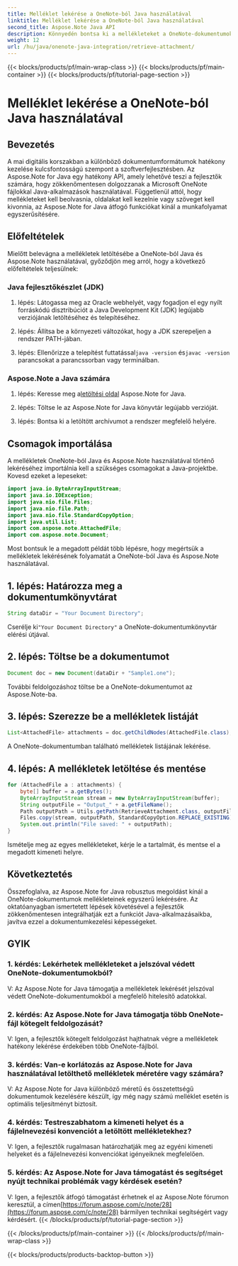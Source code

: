 ```yaml
---
title: Melléklet lekérése a OneNote-ból Java használatával
linktitle: Melléklet lekérése a OneNote-ból Java használatával
second_title: Aspose.Note Java API
description: Könnyedén bontsa ki a mellékleteket a OneNote-dokumentumokból Java nyelven! Az Aspose.Note minden formátumot és kötegelt feldolgozást kezel. Könnyű lépéseket és kódot tartalmaz! #OneNote #Java #Aspose
weight: 12
url: /hu/java/onenote-java-integration/retrieve-attachment/
---
```


{{< blocks/products/pf/main-wrap-class >}}
{{< blocks/products/pf/main-container >}}
{{< blocks/products/pf/tutorial-page-section >}}

# Melléklet lekérése a OneNote-ból Java használatával

## Bevezetés

A mai digitális korszakban a különböző dokumentumformátumok hatékony kezelése kulcsfontosságú szempont a szoftverfejlesztésben. Az Aspose.Note for Java egy hatékony API, amely lehetővé teszi a fejlesztők számára, hogy zökkenőmentesen dolgozzanak a Microsoft OneNote fájlokkal Java-alkalmazások használatával. Függetlenül attól, hogy mellékleteket kell beolvasnia, oldalakat kell kezelnie vagy szöveget kell kivonnia, az Aspose.Note for Java átfogó funkciókat kínál a munkafolyamat egyszerűsítésére.

## Előfeltételek

Mielőtt belevágna a mellékletek letöltésébe a OneNote-ból Java és Aspose.Note használatával, győződjön meg arról, hogy a következő előfeltételek teljesülnek:

### Java fejlesztőkészlet (JDK)

1. lépés: Látogassa meg az Oracle webhelyét, vagy fogadjon el egy nyílt forráskódú disztribúciót a Java Development Kit (JDK) legújabb verziójának letöltéséhez és telepítéséhez.

2. lépés: Állítsa be a környezeti változókat, hogy a JDK szerepeljen a rendszer PATH-jában.

 3. lépés: Ellenőrizze a telepítést futtatással`java -version` és`javac -version` parancsokat a parancssorban vagy terminálban.

### Aspose.Note a Java számára

 1. lépés: Keresse meg a[letöltési oldal](https://releases.aspose.com/note/java/) Aspose.Note for Java.

2. lépés: Töltse le az Aspose.Note for Java könyvtár legújabb verzióját.

3. lépés: Bontsa ki a letöltött archívumot a rendszer megfelelő helyére.

## Csomagok importálása

A mellékletek OneNote-ból Java és Aspose.Note használatával történő lekéréséhez importálnia kell a szükséges csomagokat a Java-projektbe. Kovesd ezeket a lepeseket:

```java
import java.io.ByteArrayInputStream;
import java.io.IOException;
import java.nio.file.Files;
import java.nio.file.Path;
import java.nio.file.StandardCopyOption;
import java.util.List;
import com.aspose.note.AttachedFile;
import com.aspose.note.Document;
```

Most bontsuk le a megadott példát több lépésre, hogy megértsük a mellékletek lekérésének folyamatát a OneNote-ból Java és Aspose.Note használatával.

## 1. lépés: Határozza meg a dokumentumkönyvtárat

```java
String dataDir = "Your Document Directory";
```

 Cserélje ki`"Your Document Directory"` a OneNote-dokumentumkönyvtár elérési útjával.

## 2. lépés: Töltse be a dokumentumot

```java
Document doc = new Document(dataDir + "Sample1.one");
```

További feldolgozáshoz töltse be a OneNote-dokumentumot az Aspose.Note-ba.

## 3. lépés: Szerezze be a mellékletek listáját

```java
List<AttachedFile> attachments = doc.getChildNodes(AttachedFile.class);
```

A OneNote-dokumentumban található mellékletek listájának lekérése.

## 4. lépés: A mellékletek letöltése és mentése

```java
for (AttachedFile a : attachments) {
    byte[] buffer = a.getBytes();
    ByteArrayInputStream stream = new ByteArrayInputStream(buffer);
    String outputFile = "Output_" + a.getFileName();
    Path outputPath = Utils.getPath(RetrieveAttachment.class, outputFile);
    Files.copy(stream, outputPath, StandardCopyOption.REPLACE_EXISTING);
    System.out.println("File saved: " + outputPath);
}
```

Ismételje meg az egyes mellékleteket, kérje le a tartalmát, és mentse el a megadott kimeneti helyre.

## Következtetés

Összefoglalva, az Aspose.Note for Java robusztus megoldást kínál a OneNote-dokumentumok mellékleteinek egyszerű lekérésére. Az oktatóanyagban ismertetett lépések követésével a fejlesztők zökkenőmentesen integrálhatják ezt a funkciót Java-alkalmazásaikba, javítva ezzel a dokumentumkezelési képességeket.

## GYIK

### 1. kérdés: Lekérhetek mellékleteket a jelszóval védett OneNote-dokumentumokból?

V: Az Aspose.Note for Java támogatja a mellékletek lekérését jelszóval védett OneNote-dokumentumokból a megfelelő hitelesítő adatokkal.

### 2. kérdés: Az Aspose.Note for Java támogatja több OneNote-fájl kötegelt feldolgozását?

V: Igen, a fejlesztők kötegelt feldolgozást hajthatnak végre a mellékletek hatékony lekérése érdekében több OneNote-fájlból.

### 3. kérdés: Van-e korlátozás az Aspose.Note for Java használatával letölthető mellékletek méretére vagy számára?

V: Az Aspose.Note for Java különböző méretű és összetettségű dokumentumok kezelésére készült, így még nagy számú melléklet esetén is optimális teljesítményt biztosít.

### 4. kérdés: Testreszabhatom a kimeneti helyet és a fájlelnevezési konvenciót a letöltött mellékletekhez?

V: Igen, a fejlesztők rugalmasan határozhatják meg az egyéni kimeneti helyeket és a fájlelnevezési konvenciókat igényeiknek megfelelően.

### 5. kérdés: Az Aspose.Note for Java támogatást és segítséget nyújt technikai problémák vagy kérdések esetén?

V: Igen, a fejlesztők átfogó támogatást érhetnek el az Aspose.Note fórumon keresztül, a címen[https://forum.aspose.com/c/note/28](https://forum.aspose.com/c/note/28) bármilyen technikai segítségért vagy kérdésért.
{{< /blocks/products/pf/tutorial-page-section >}}

{{< /blocks/products/pf/main-container >}}
{{< /blocks/products/pf/main-wrap-class >}}

{{< blocks/products/products-backtop-button >}}

